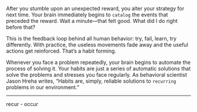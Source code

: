 

After you stumble upon an unexpected reward, you alter your
strategy for next time. Your brain immediately begins to `catalog` the
events that preceded the reward. Wait a minute—that felt good. What
did I do right before that?

This is the feedback loop behind all human behavior: try, fail, learn,
try differently. With practice, the useless movements fade away and
the useful actions get reinforced. That’s a habit forming.

Whenever you face a problem repeatedly, your brain begins to
automate the process of solving it. Your habits are just a series of
automatic solutions that solve the problems and stresses you face
regularly. As behavioral scientist Jason Hreha writes, “Habits are,
simply, reliable solutions to `recurring` problems in our environment.”

---
recur - occur